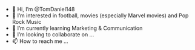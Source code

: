 - 👋 Hi, I’m @TomDaniel148
- 👀 I’m interested in football, movies (especially Marvel movies) and Pop Rock Music
- 🌱 I’m currently learning Marketing & Communication
- 💞️ I’m looking to collaborate on ...
- 📫 How to reach me ...

<!---
TomDaniel148/TomDaniel148 is a ✨ special ✨ repository because its `README.md` (this file) appears on your GitHub profile.
You can click the Preview link to take a look at your changes.
--->
